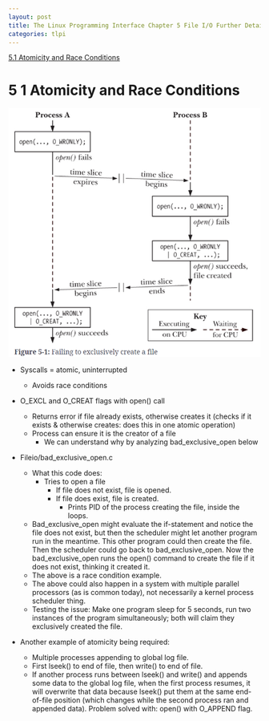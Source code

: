 ```yaml
---
layout: post
title: The Linux Programming Interface Chapter 5 File I/O Further Details
categories: tlpi
---
```


[5.1 Atomicity and Race Conditions](#5-1-atomicity-and-race-conditions)

# 5 1 Atomicity and Race Conditions
![Image](/docs/assets/images/5.1-atomicity.png)
* Syscalls = atomic, uninterrupted
    * Avoids race conditions
* O_EXCL and O_CREAT flags with open() call
    * Returns error if file already exists, otherwise creates it (checks if it exists & otherwise creates: does this in one atomic operation)
    * Process can ensure it is the creator of a file
        * We can understand why by analyzing bad_exclusive_open below
* Fileio/bad_exclusive_open.c
    * What this code does:
        * Tries to open a file
            * If file does not exist, file is opened.
            * If file does exist, file is created.
                * Prints PID of the process creating the file, inside the loops.
    * Bad_exclusive_open might evaluate the if-statement and notice the file does not exist, but then the scheduler might let another program run in the meantime. This other program could then create the file. Then the scheduler could go back to bad_exclusive_open. Now the bad_exclusive_open runs the open() command to create the file if it does not exist, thinking it created it.
    * The above is a race condition example.
    * The above could also happen in a system with multiple parallel processors (as is common today), not necessarily a kernel process scheduler thing.
    * Testing the issue: Make one program sleep for 5 seconds, run two instances of the program simultaneously; both will claim they exclusively created the file.

* Another example of atomicity being required:
    * Multiple processes appending to global log file.
    * First lseek() to end of file, then write() to end of file.
    * If another process runs between lseek() and write() and appends some data to the global log file, when the first process resumes, it will overwrite that data because lseek() put them at the same end-of-file position (which changes while the second process ran and appended data).
Problem solved with: open() with O_APPEND flag.